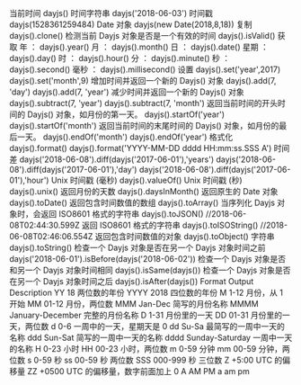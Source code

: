 当前时间
dayjs()
时间字符串
dayjs('2018-06-03')
时间戳
dayjs(1528361259484)
Date 对象
dayjs(new Date(2018,8,18))
复制
dayjs().clone()
检测当前 Dayjs 对象是否是一个有效的时间
dayjs().isValid()
获取
年 ： dayjs().year()
月 ： dayjs().month()
日 ： dayjs().date()
星期 ： dayjs().day()
时 ： dayjs().hour()
分 ： dayjs().minute()
秒 ： dayjs().second()
毫秒 ： dayjs().millisecond()
设置
dayjs().set('year',2017)
dayjs().set('month',9)
增加时间并返回一个新的 Dayjs() 对象
dayjs().add(7, 'day')
dayjs().add(7, 'year')
减少时间并返回一个新的 Dayjs() 对象
dayjs().subtract(7, 'year')
dayjs().subtract(7, 'month')
返回当前时间的开头时间的 Dayjs() 对象，如月份的第一天。
dayjs().startOf('year')
dayjs().startOf('month')
返回当前时间的末尾时间的 Dayjs() 对象，如月份的最后一天。
dayjs().endOf('month')
dayjs().endOf('year')
格式化
dayjs().format()
dayjs().format('YYYY-MM-DD dddd HH:mm:ss.SSS A')
时间差
dayjs('2018-06-08').diff(dayjs('2017-06-01'),'years')
dayjs('2018-06-08').diff(dayjs('2017-06-01'),'day')
dayjs('2018-06-08').diff(dayjs('2017-06-01'),'hour')
Unix 时间戳 (毫秒)
dayjs().valueOf()
Unix 时间戳 (秒)
dayjs().unix()
返回月份的天数
dayjs().daysInMonth()
返回原生的 Date 对象
dayjs().toDate()
返回包含时间数值的数组
dayjs().toArray()
当序列化 Dayjs 对象时，会返回 ISO8601 格式的字符串
dayjs().toJSON() //2018-06-08T02:44:30.599Z
返回 ISO8601 格式的字符串
dayjs().toISOString() //2018-06-08T02:46:06.554Z
返回包含时间数值的对象
dayjs().toObject()
字符串
dayjs().toString()
检查一个 Dayjs 对象是否在另一个 Dayjs 对象时间之前
dayjs('2018-06-01').isBefore(dayjs('2018-06-02'))
检查一个 Dayjs 对象是否和另一个 Dayjs 对象时间相同
dayjs().isSame(dayjs())
检查一个 Dayjs 对象是否在另一个 Dayjs 对象时间之后
dayjs().isAfter(dayjs())
Format Output Description
YY 18 两位数的年份
YYYY 2018 四位数的年份
M 1-12 月份，从 1 开始
MM 01-12 月份，两位数
MMM Jan-Dec 简写的月份名称
MMMM January-December 完整的月份名称
D 1-31 月份里的一天
DD 01-31 月份里的一天，两位数
d 0-6 一周中的一天，星期天是 0
dd Su-Sa 最简写的一周中一天的名称
ddd Sun-Sat 简写的一周中一天的名称
dddd Sunday-Saturday 一周中一天的名称
H 0-23 小时
HH 00-23 小时，两位数
m 0-59 分钟
mm 00-59 分钟，两位数
s 0-59 秒
ss 00-59 秒 两位数
SSS 000-999 秒 三位数
Z +5:00 UTC 的偏移量
ZZ +0500 UTC 的偏移量，数字前面加上 0
A AM PM
a am pm
